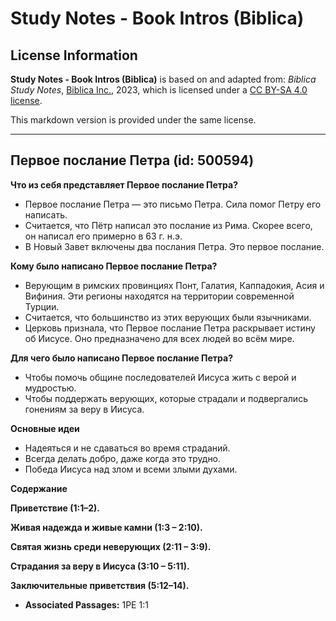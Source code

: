 # Study Notes - Book Intros (Biblica)

## License Information

**Study Notes - Book Intros (Biblica)** is based on and adapted from: _Biblica Study Notes_, [Biblica Inc.](https://www.biblica.com/), 2023, which is licensed under a [CC BY-SA 4.0 license](https://creativecommons.org/licenses/by-sa/4.0/legalcode.en).

This markdown version is provided under the same license.



--------------------------------

## Первое послание Петра (id: 500594)

**Что из себя представляет Первое послание Петра?**

* Первое послание Петра — это письмо Петра. Сила помог Петру его написать.
* Считается, что Пётр написал это послание из Рима. Скорее всего, он написал его примерно в 63 г. н.э.
* В Новый Завет включены два послания Петра. Это первое послание.

**Кому было написано Первое послание Петра?**

* Верующим в римских провинциях Понт, Галатия, Каппадокия, Асия и Вифиния. Эти регионы находятся на территории современной Турции.
* Считается, что большинство из этих верующих были язычниками.
* Церковь признала, что Первое послание Петра раскрывает истину об Иисусе. Оно предназначено для всех людей во всём мире.

**Для чего было написано Первое послание Петра?**

* Чтобы помочь общине последователей Иисуса жить с верой и мудростью.
* Чтобы поддержать верующих, которые страдали и подвергались гонениям за веру в Иисуса.

**Основные идеи**

* Надеяться и не сдаваться во время страданий.
* Всегда делать добро, даже когда это трудно.
* Победа Иисуса над злом и всеми злыми духами.

**Содержание**

**Приветствие (1:1–2\).**

**Живая надежда и живые камни (1:3 – 2:10\).**

**Святая жизнь среди неверующих (2:11 – 3:9\).**

**Страдания за веру в Иисуса (3:10 – 5:11\).**

**Заключительные приветствия (5:12–14\).**

* **Associated Passages:** 1PE 1:1

